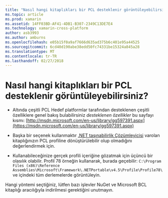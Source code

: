 ```yaml
---
title: "Nasıl hangi kitaplıkları bir PCL desteklenir görüntüleyebilirsiniz?"
ms.topic: article
ms.prod: xamarin
ms.assetid: 14FF03BD-AF41-4DB1-B307-2349C13DE7E4
ms.technology: xamarin-cross-platform
author: asb3993
ms.author: amburns
ms.openlocfilehash: e05b15f0a9af7666d635ad375b6c401e95a44525
ms.sourcegitcommit: 6cd40d190abe38edd50fc74331be15324a845a28
ms.translationtype: MT
ms.contentlocale: tr-TR
ms.lasthandoff: 02/27/2018
---
```

# <a name="how-can-i-view-what-libraries-are-supported-in-a-pcl"></a>Nasıl hangi kitaplıkları bir PCL desteklenir görüntüleyebilirsiniz?

- Altında çeşitli PCL Hedef platformlar tarafından desteklenen çeşitli özelliklere genel bakış bulabilirsiniz *desteklenen özellikler* bu sayfayı kısmı: [http://msdn.microsoft.com/en-us/library/gg597391.aspx](https://msdn.microsoft.com/en-us/library/gg597391.aspx)

- Başka bir seçenek kullanmaktır [.NET taşınabilirlik Çözümleyicisi](https://visualstudiogallery.msdn.microsoft.com/1177943e-cfb7-4822-a8a6-e56c7905292b) varolan kitaplığınızın PCL profiline dönüştürülebilir olup olmadığını değerlendirmek için.

- Kullanabileceğinize gerçek profili içeriğine gözatmak için üçüncü bir olasılık olabilir. Profil 78 örneğin kullanarak, burada geçebilir: `C:\Program Files (x86)\Reference Assemblies\Microsoft\Framework\.NETPortable\v4.5\Profile\Profile78\` ve içindeki tüm derlemelerde görüntüleyin.

Hangi yöntemi seçtiğiniz, lütfen bazı işlevler NuGet ve Microsoft BCL kitaplığı aracılığıyla indirilmesi gerektiğini unutmayın.
